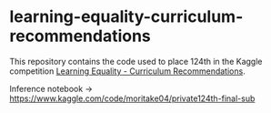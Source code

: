 # learning-equality-curriculum-recommendations

This repository contains the code used to place 124th in the Kaggle competition [Learning Equality - Curriculum Recommendations](https://www.kaggle.com/competitions/learning-equality-curriculum-recommendations).

Inference notebook → https://www.kaggle.com/code/moritake04/private124th-final-sub
